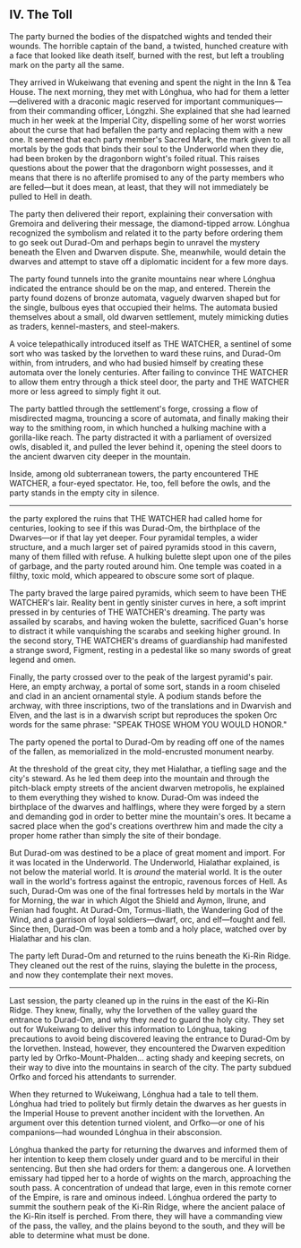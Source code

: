 ## IV. The Toll

The party burned the bodies of the dispatched wights and tended their wounds. The horrible captain of the band, a twisted, hunched creature with a face that looked like death itself, burned with the rest, but left a troubling mark on the party all the same.

They arrived in Wukeiwang that evening and spent the night in the Inn & Tea House. The next morning, they met with Lónghua, who had for them a letter—delivered with a draconic magic reserved for important communiques—from their commanding officer, Lóngzhi. She explained that she had learned much in her week at the Imperial City, dispelling some of her worst worries about the curse that had befallen the party and replacing them with a new one. It seemed that each party member's Sacred Mark, the mark given to all mortals by the gods that binds their soul to the Underworld when they die, had been broken by the dragonborn wight's foiled ritual. This raises questions about the power that the dragonborn wight possesses, and it means that there is no afterlife promised to any of the party members who are felled—but it does mean, at least, that they will not immediately be pulled to Hell in death.

The party then delivered their report, explaining their conversation with Gremoira and delivering their message, the diamond-tipped arrow. Lónghua recognized the symbolism and related it to the party before ordering them to go seek out Durad-Om and perhaps begin to unravel the mystery beneath the Elven and Dwarven dispute. She, meanwhile, would detain the dwarves and attempt to stave off a diplomatic incident for a few more days.

The party found tunnels into the granite mountains near where Lónghua indicated the entrance should be on the map, and entered. Therein the party found dozens of bronze automata, vaguely dwarven shaped but for the single, bulbous eyes that occupied their helms. The automata busied themselves about a small, old dwarven settlement, mutely mimicking duties as traders, kennel-masters, and steel-makers.

A voice telepathically introduced itself as THE WATCHER, a sentinel of some sort who was tasked by the Iorvethen to ward these ruins, and Durad-Om within, from intruders, and who had busied himself by creating these automata over the lonely centuries. After failing to convince THE WATCHER to allow them entry through a thick steel door, the party and THE WATCHER more or less agreed to simply fight it out.

The party battled through the settlement's forge, crossing a flow of misdirected magma, trouncing a score of automata, and finally making their way to the smithing room, in which hunched a hulking machine with a gorilla-like reach. The party distracted it with a parliament of oversized owls, disabled it, and pulled the lever behind it, opening the steel doors to the ancient dwarven city deeper in the mountain.

Inside, among old subterranean towers, the party encountered THE WATCHER, a four-eyed spectator. He, too, fell before the owls, and the party stands in the empty city in silence.

---

the party explored the ruins that THE WATCHER had called home for centuries, looking to see if this was Durad-Om, the birthplace of the Dwarves—or if that lay yet deeper. Four pyramidal temples, a wider structure, and a much larger set of paired pyramids stood in this cavern, many of them filled with refuse. A hulking bulette slept upon one of the piles of garbage, and the party routed around him. One temple was coated in a filthy, toxic mold, which appeared to obscure some sort of plaque.

The party braved the large paired pyramids, which seem to have been THE WATCHER's lair. Reality bent in gently sinister curves in here, a soft imprint pressed in by centuries of THE WATCHER's dreaming. The party was assailed by scarabs, and having woken the bulette, sacrificed Guan's horse to distract it while vanquishing the scarabs and seeking higher ground. In the second story, THE WATCHER's dreams of guardianship had manifested a strange sword, Figment, resting in a pedestal like so many swords of great legend and omen.

Finally, the party crossed over to the peak of the largest pyramid's pair. Here, an empty archway, a portal of some sort, stands in a room chiseled and clad in an ancient ornamental style. A podium stands before the archway, with three inscriptions, two of the translations and in Dwarvish and Elven, and the last is in a dwarvish script but reproduces the spoken Orc words for the same phrase: "SPEAK THOSE WHOM YOU WOULD HONOR."

The party opened the portal to Durad-Om by reading off one of the names of the fallen, as memorialized in the mold-encrusted monument nearby.

At the threshold of the great city, they met Hialathar, a tiefling sage and the city's steward. As he led them deep into the mountain and through the pitch-black empty streets of the ancient dwarven metropolis, he explained to them everything they wished to know. Durad-Om was indeed the birthplace of the dwarves and halflings, where they were forged by a stern and demanding god in order to better mine the mountain's ores. It became a sacred place when the god's creations overthrew him and made the city a proper home rather than simply the site of their bondage.

But Durad-om was destined to be a place of great moment and import. For it was located in the Underworld. The Underworld, Hialathar explained, is not below the material world. It is *around* the material world. It is the outer wall in the world's fortress against the entropic, ravenous forces of Hell. As such, Durad-Om was one of the final fortresses held by mortals in the War for Morning, the war in which Algot the Shield and Aymon, Ilrune, and Fenian had fought. At Durad-Om, Tormus-Iliath, the Wandering God of the Wind, and a garrison of loyal soldiers—dwarf, orc, and elf—fought and fell. Since then, Durad-Om was been a tomb and a holy place, watched over by Hialathar and his clan.

The party left Durad-Om and returned to the ruins beneath the Ki-Rin Ridge. They cleaned out the rest of the ruins, slaying the bulette in the process, and now they contemplate their next moves.

---

Last session, the party cleaned up in the ruins in the east of the Ki-Rin Ridge. They knew, finally, why the Iorvethen of the valley guard the entrance to Durad-Om, and why they *need* to guard the holy city. They set out for Wukeiwang to deliver this information to Lónghua, taking precautions to avoid being discovered leaving the entrance to Durad-Om by the Iorvethen. Instead, however, they encountered the Dwarven expedition party led by Orfko-Mount-Phalden... acting shady and keeping secrets, on their way to dive into the mountains in search of the city. The party subdued Orfko and forced his attendants to surrender.

When they returned to Wukeiwang, Lónghua had a tale to tell them. Lónghua had tried to politely but firmly detain the dwarves as her guests in the Imperial House to prevent another incident with the Iorvethen. An argument over this detention turned violent, and Orfko—or one of his companions—had wounded Lónghua in their absconsion.

Lónghua thanked the party for returning the dwarves and informed them of her intention to keep them closely under guard and to be merciful in their sentencing. But then she had orders for them: a dangerous one. A Iorvethen emissary had tipped her to a horde of wights on the march, approaching the south pass. A concentration of undead that large, even in this remote corner of the Empire, is rare and ominous indeed. Lónghua ordered the party to summit the southern peak of the Ki-Rin Ridge, where the ancient palace of the Ki-Rin itself is perched. From there, they will have a commanding view of the pass, the valley, and the plains beyond to the south, and they will be able to determine what must be done.